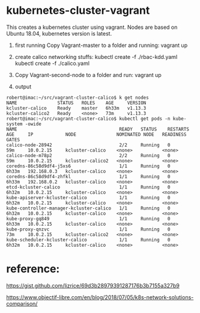 # kubernetes-cluster-vagrant

This creates a kubernetes cluster using vagrant. Nodes are based on Ubuntu 18.04, kubernetes version is latest.
1. first running Copy Vagrant-master to a folder and running:
vagrant up
2. create calico networking stuffs:
kubectl create -f ./rbac-kdd.yaml
kubectl create -f ./calico.yaml

3. Copy Vagrant-second-node to a folder and run:
vagrant up

4. output
```
robert@imac:~/src/vagrant-cluster-calico$ k get nodes
NAME               STATUS   ROLES    AGE     VERSION
kcluster-calico    Ready    master   6h33m   v1.13.3
kcluster-calico2   Ready    <none>   73m     v1.13.3
robert@imac:~/src/vagrant-cluster-calico$ kubectl get pods -n kube-system -owide
NAME                                      READY   STATUS    RESTARTS   AGE     IP            NODE               NOMINATED NODE   READINESS GATES
calico-node-28942                         2/2     Running   0          59m     10.0.2.15     kcluster-calico    <none>           <none>
calico-node-m78p2                         2/2     Running   0          59m     10.0.2.15     kcluster-calico2   <none>           <none>
coredns-86c58d9df4-j5xs6                  1/1     Running   0          6h33m   192.168.0.3   kcluster-calico    <none>           <none>
coredns-86c58d9df4-zhfkl                  1/1     Running   0          6h33m   192.168.0.2   kcluster-calico    <none>           <none>
etcd-kcluster-calico                      1/1     Running   0          6h32m   10.0.2.15     kcluster-calico    <none>           <none>
kube-apiserver-kcluster-calico            1/1     Running   0          6h32m   10.0.2.15     kcluster-calico    <none>           <none>
kube-controller-manager-kcluster-calico   1/1     Running   0          6h32m   10.0.2.15     kcluster-calico    <none>           <none>
kube-proxy-gq849                          1/1     Running   0          6h33m   10.0.2.15     kcluster-calico    <none>           <none>
kube-proxy-qnzvc                          1/1     Running   0          73m     10.0.2.15     kcluster-calico2   <none>           <none>
kube-scheduler-kcluster-calico            1/1     Running   0          6h32m   10.0.2.15     kcluster-calico    <none>           <none>
```

# reference:
https://gist.github.com/lizrice/69d3b28979391287176b3b7155a327b9

https://www.objectif-libre.com/en/blog/2018/07/05/k8s-network-solutions-comparison/

